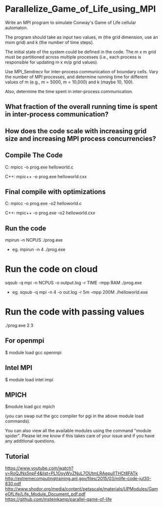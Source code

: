 # Parallelize_Game_of_Life_using_MPI

Write an MPI program to simulate Conway's Game of Life cellular automaton. 

The program should take as input two values, m (the grid dimension, use an mxm grid) and k (the number of time steps). 

The initial state of the system could be defined in the code. The m x m grid must be partitioned across multiple processes (i.e., each process is responsible for updating m x m/p grid values). 

Use MPI_Sendrecv for inter-process communication of boundary cells. Vary the number of MPI processes, and determine running time for different values of m (e.g., m = 5000, m = 10,000) and k (maybe 10, 100). 

Also, determine the time spent in inter-process communication.

What fraction of the overall running time is spent in inter-process communication?
------------------------------------------
How does the code scale with increasing grid size and increasing MPI process concurrencies?
-------------------------------------------

## Compile The Code
C: mpicc -o prog.exe helloworld.c

C++: mpic++ -o prog.exe helloworld.cxx

## Final compile with optimizations
C: mpicc -o prog.exe -o2 helloworld.c

C++: mpic++ -o prog.exe -o2 helloworld.cxx

## Run the code
mpirun -n NCPUS ./prog.exe
- eg. mpirun -n 4 ./prog.exe

# Run the code on cloud
sqsub -q mpi -n NCPUS -o output.log -r TIME -mpp RAM ./prog.exe
- eg. sqsub -q mpi -n 4 -o out.log -r 5m -mpp 200M ./helloworld.exe

# Run the code with passing values
./prog.exe 2 3

For openmpi
------------
$ module load gcc openmpi

Intel MPI
------------
$ module load intel impi

MPICH
-----------------
$module load gcc mpich

(you can swap out the gcc compiler for pgi in the above module load commands).

You can also view all the available modules using the command "module spider". Please let me know if this takes care of your issue and if you have any additional questions.
## Tutorial
https://www.youtube.com/watch?v=RoQJNx5npF4&list=PL1OsyWvZNuL7OUtmLRAepuIlTHCt8FATk
http://extremecomputingtraining.anl.gov/files/2015/03/mlife-code-jul30-830.pdf
http://www.shodor.org/media/content/petascale/materials/UPModules/GameOfLife/Life_Module_Document_pdf.pdf
https://github.com/msteinkamp/parallel-game-of-life

